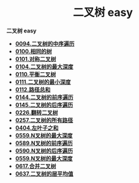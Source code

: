 <h1 align="center">二叉树 easy</h1>


**二叉树 easy**

- <font style="font-weight:bold; color:#4169E1;text-decoration:underline;" target="_blank">[0094.二叉树的中序遍历](doc/leedcode题解/二叉树/easy/0094.二叉树的中序遍历.md)</font>  
- <font style="font-weight:bold; color:#4169E1;text-decoration:underline;" target="_blank">[0100.相同的树](doc/leedcode题解/二叉树/easy/0100.相同的树.md)</font> 
- <font style="font-weight:bold; color:#4169E1;text-decoration:underline;" target="_blank">[0101.对称二叉树](doc/leedcode题解/二叉树/easy/0101.对称二叉树.md)</font> 
- <font style="font-weight:bold; color:#4169E1;text-decoration:underline;" target="_blank">[0104.二叉树的最大深度](doc/leedcode题解/二叉树/easy/0104.二叉树的最大深度.md)</font> 
- <font style="font-weight:bold; color:#4169E1;text-decoration:underline;" target="_blank">[0110.平衡二叉树](doc/leedcode题解/二叉树/easy/0110.平衡二叉树.md)</font> 
- <font style="font-weight:bold; color:#4169E1;text-decoration:underline;" target="_blank">[0111.二叉树的最小深度](doc/leedcode题解/二叉树/easy/0111.二叉树的最小深度.md)</font> 
- <font style="font-weight:bold; color:#4169E1;text-decoration:underline;" target="_blank">[0112.路径总和](doc/leedcode题解/二叉树/easy/0112.路径总和.md)</font>
- <font style="font-weight:bold; color:#4169E1;text-decoration:underline;" target="_blank">[0144.二叉树的前序遍历](doc/leedcode题解/二叉树/easy/0144.二叉树的前序遍历.md)</font> 
- <font style="font-weight:bold; color:#4169E1;text-decoration:underline;" target="_blank">[0145.二叉树的后序遍历](doc/leedcode题解/二叉树/easy/0145.二叉树的后序遍历.md)</font> 
- <font style="font-weight:bold; color:#4169E1;text-decoration:underline;" target="_blank">[0226.翻转二叉树](doc/leedcode题解/二叉树/easy/0226.翻转二叉树.md)</font> 
- <font style="font-weight:bold; color:#4169E1;text-decoration:underline;" target="_blank">[0257.二叉树的所有路径](doc/leedcode题解/二叉树/easy/0257.二叉树的所有路径.md)</font> 
- <font style="font-weight:bold; color:#4169E1;text-decoration:underline;" target="_blank">[0404.左叶子之和](doc/leedcode题解/二叉树/easy/0404.左叶子之和.md)</font> 
- <font style="font-weight:bold; color:#4169E1;text-decoration:underline;" target="_blank">[0559.N叉树的最大深度](doc/leedcode题解/二叉树/easy/0559.N叉树的最大深度.md)</font> 
- <font style="font-weight:bold; color:#4169E1;text-decoration:underline;" target="_blank">[0589.N叉树的前序遍历](doc/leedcode题解/二叉树/easy/0589.N叉树的前序遍历.md)</font> 
- <font style="font-weight:bold; color:#4169E1;text-decoration:underline;" target="_blank">[0590.N叉树的后序遍历](doc/leedcode题解/二叉树/easy/0590.N叉树的后序遍历.md)</font> 
- <font style="font-weight:bold; color:#4169E1;text-decoration:underline;" target="_blank">[0559.N叉树的最大深度](doc/leedcode题解/二叉树/easy/0559.N叉树的最大深度.md)</font> 
- <font style="font-weight:bold; color:#4169E1;text-decoration:underline;" target="_blank">[0617.合并二叉树](doc/leedcode题解/二叉树/easy/0617.合并二叉树.md)</font>
- <font style="font-weight:bold; color:#4169E1;text-decoration:underline;" target="_blank">[0637.二叉树的层平均值](doc/leedcode题解/二叉树/easy/0637.二叉树的层平均值.md)</font> 





